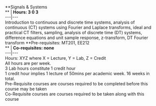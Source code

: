 **Signals & Systems  
** | **Hours: 3 0 3**  
---|---  
Introduction to continuous and discrete time systems, analysis of continuous (CT) systems using Fourier and Laplace transforms, ideal and practical CT filters, sampling, analysis of discrete time (DT) systems, difference equations and unit sample response, z-transform, DT Fourier transform 
**Pre-requisites: MT201, EE212  
** | **Co-requisites: none**  
---|---  
Hours: XYZ where X = Lecture, Y = Lab, Z = Credit  
All hours are per week.  
3 Lab hours constitute 1 credit hour  
1 credit hour implies 1 lecture of 50mins per academic week. 16 weeks in total.  
Pre-Requisite courses are courses required to be completed before this course may be taken  
Co-Requisite courses are courses required to be taken along with this course

